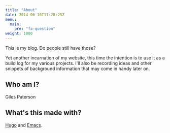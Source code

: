 ```yaml
---
title: "About"
date: 2014-06-16T11:28:25Z
menu:
  main:
    pre: "fa-question"
weight: 1000
---
```


This is my blog. Do people still have those?

Yet another incarnation of my website, this time the intention is to use it as a build log for my various projects. I'll also be recording ideas and other snippets of background information that may come in handy later on.

## Who am I?
Giles Paterson

## What's this made with?
[Hugo](http://gohugo.io/) and [Emacs](https://www.gnu.org/software/emacs/).
